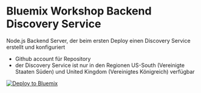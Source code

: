 # Bluemix Workshop Backend Discovery Service

Node.js Backend Server, der beim ersten Deploy einen Discovery Service erstellt und konfiguriert

- Github account für Repository
- der Discovery Service ist nur in den Regionen US-South (Vereinigte Staaten Süden) und United Kingdom (Vereinigtes Königreich) verfügbar

[![Deploy to Bluemix](https://developer.ibm.com/devops-services/wp-content/uploads/sites/42/2016/05/create_toolchain_button.png)](https://bluemix.net/deploy?repository=https://github.com/mwiegand/bx-ws-learning.git)
